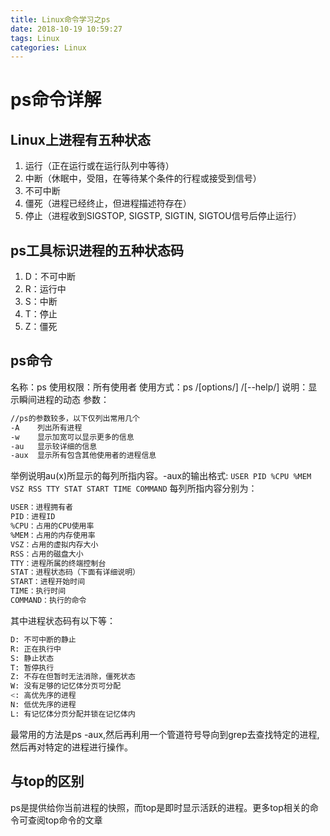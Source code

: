 ```yaml
---
title: Linux命令学习之ps
date: 2018-10-19 10:59:27
tags: Linux
categories: Linux
---
```

# ps命令详解
## Linux上进程有五种状态
1. 运行（正在运行或在运行队列中等待）
2. 中断（休眠中，受阻，在等待某个条件的行程或接受到信号）
3. 不可中断
4. 僵死（进程已经终止，但进程描述符存在）
5. 停止（进程收到SIGSTOP, SIGSTP, SIGTIN, SIGTOU信号后停止运行）

## ps工具标识进程的五种状态码
1. D：不可中断
2. R：运行中
3. S：中断
4. T：停止
5. Z：僵死
<!-- more -->
## ps命令
名称：ps
使用权限：所有使用者
使用方式：ps /[options/] /[--help/]
说明：显示瞬间进程的动态
参数：  
``` bash
//ps的参数较多，以下仅列出常用几个
-A    列出所有进程
-w    显示加宽可以显示更多的信息
-au   显示较详细的信息
-aux  显示所有包含其他使用者的进程信息
```
举例说明au(x)所显示的每列所指内容。-aux的输出格式:
`USER PID %CPU %MEM VSZ RSS TTY STAT START TIME COMMAND`
每列所指内容分别为：
``` bash
USER：进程拥有者
PID：进程ID
%CPU：占用的CPU使用率
%MEM：占用的内存使用率
VSZ：占用的虚拟内存大小
RSS：占用的磁盘大小
TTY：进程所属的终端控制台
STAT：进程状态码（下面有详细说明）
START：进程开始时间
TIME：执行时间
COMMAND：执行的命令
```
其中进程状态码有以下等：
``` bash
D: 不可中断的静止   
R: 正在执行中   
S: 静止状态   
T: 暂停执行   
Z: 不存在但暂时无法消除，僵死状态  
W: 没有足够的记忆体分页可分配   
<: 高优先序的进程   
N: 低优先序的进程   
L: 有记忆体分页分配并锁在记忆体内  
```
最常用的方法是ps -aux,然后再利用一个管道符号导向到grep去查找特定的进程,然后再对特定的进程进行操作。

## 与top的区别
ps是提供给你当前进程的快照，而top是即时显示活跃的进程。更多top相关的命令可查阅top命令的文章